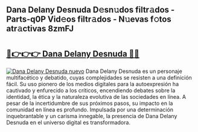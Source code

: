 ## Dana Delany Desnuda D𝚎sn𝚞dos filtr𝚊dos - Parts-q0P Vid𝚎os filtr𝚊dos - N𝚞evas f𝚘tos atr𝚊ctivas 8zmFJ

# <h2><a href="http://mb4et4h.tromn.icu/?c=Dana+Delany+Desnuda">🔗👉👉👉 Dana Delany Desnuda 🔗🔗</a></h2>

[![Dana Delany Desnuda nuevo](https://i.imgur.com/pEAQMta.gif)](http://mb4et4h.tromn.icu/?c=Dana+Delany+Desnuda)
Dana Delany Desnuda es un personaje multifacético y debatido, cuyas complejidades se resisten a una definición fácil.  Su uso pionero de los medios digitales para la autoexpresión ha cautivado y enfurecido a los críticos, encendiendo debates sobre la identidad, la ética y la naturaleza evolutiva de las sociedades en línea. A pesar de la incertidumbre de sus próximos pasos, su impacto en la comunidad en línea es profundo. Impulsada por una determinación inquebrantable y un carisma innegable, la presencia de Dana Delany Desnuda en el universo digital es transformadora.
